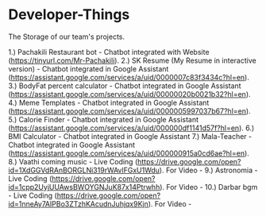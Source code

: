 # Developer-Things
The Storage of our team's projects.


1.) Pachakili Restaurant bot - Chatbot integrated with Website (https://tinyurl.com/Mr-Pachakili).
2.) SK Resume (My Resume in interactive version) - Chatbot integrated in Google Assistant (https://assistant.google.com/services/a/uid/0000007c83f3434c?hl=en).
3.) BodyFat percent calculator - Chatbot integrated in Google Assistant (https://assistant.google.com/services/a/uid/00000020b0021b32?hl=en).
4.) Meme Templates - Chatbot integrated in Google Assistant (https://assistant.google.com/services/a/uid/0000005997037b67?hl=en).
5.) Calorie Finder - Chatbot integrated in Google Assistant (https://assistant.google.com/services/a/uid/000000df1141d57f?hl=en).
6.) BMI Calculator - Chatbot integrated in Google Assistant 
7.) Mala-Teacher - Chatbot integrated in Google Assistant (https://assistant.google.com/services/a/uid/000000915a0cd6ae?hl=en).
8.) Vaathi coming music - Live Coding (https://drive.google.com/open?id=1XdGGVdRAnBORGLNi319rWAvlFGxU1Wdu).
For Video - 
9.) Astronomia - Live Coding (https://drive.google.com/open?id=1cpp2UyjUUAwsBWOYGNJuK87x14Ptrwhh).
For Video - 
10.) Darbar bgm - Live Coding (https://drive.google.com/open?id=1nneAy7AIPBo3ZTzhKAcudnJuhjqx9Kjn).
For Video - 
